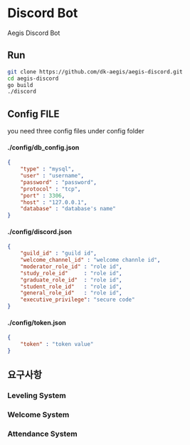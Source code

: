 # Discord Bot 
Aegis Discord Bot

## Run
```BASH
git clone https://github.com/dk-aegis/aegis-discord.git
cd aegis-discord
go build 
./discord
```

## Config FILE
you need three config files under config folder
#### ./config/db_config.json
```json
{
    "type" : "mysql",
    "user" : "username",
    "password" : "password",
    "protocol" : "tcp",
    "port" : 3306,
    "host" : "127.0.0.1",
    "database" : "database's name"
}
```

#### ./config/discord.json
```json
{
    "guild_id" : "guild id",
    "welcome_channel_id" : "welcome channle id",
    "moderator_role_id" : "role id",
	"study_role_id"     : "role id",
	"graduate_role_id"  : "role id",
	"student_role_id"   : "role id",
    "general_role_id"   : "role id",
    "executive_privilege": "secure code"
}
```


#### ./config/token.json
```json
{
    "token" : "token value"
}
```

## 요구사항 

### Leveling System 

### Welcome System

### Attendance System